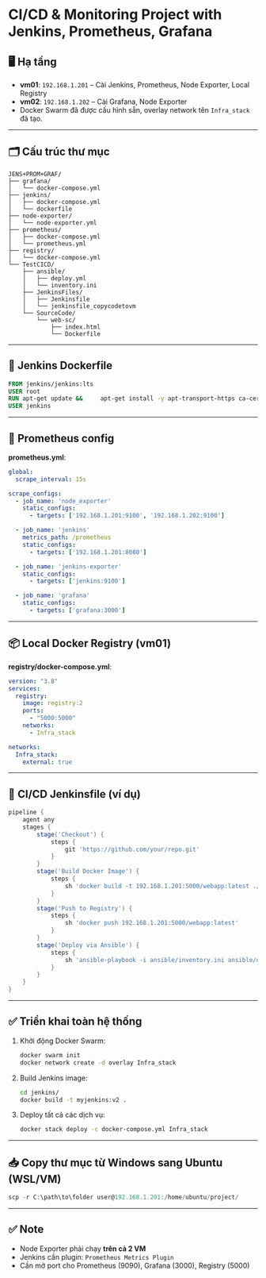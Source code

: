 
# CI/CD & Monitoring Project with Jenkins, Prometheus, Grafana

## 🖥️ Hạ tầng

- **vm01**: `192.168.1.201` – Cài Jenkins, Prometheus, Node Exporter, Local Registry
- **vm02**: `192.168.1.202` – Cài Grafana, Node Exporter
- Docker Swarm đã được cấu hình sẵn, overlay network tên `Infra_stack` đã tạo.

---

## 🗂️ Cấu trúc thư mục

```
JENS+PROM+GRAF/
├── grafana/
│   └── docker-compose.yml
├── jenkins/
│   ├── docker-compose.yml
│   └── dockerfile
├── node-exporter/
│   └── node-exporter.yml
├── prometheus/
│   ├── docker-compose.yml
│   └── prometheus.yml
├── registry/
│   └── docker-compose.yml
└── TestCICD/
    ├── ansible/
    │   ├── deploy.yml
    │   └── inventory.ini
    ├── JenkinsFiles/
    │   ├── Jenkinsfile
    │   └── jenkinsfile_copycodetovm
    └── SourceCode/
        └── web-sc/
            ├── index.html
            └── Dockerfile
```

---

## 🧱 Jenkins Dockerfile

```dockerfile
FROM jenkins/jenkins:lts
USER root
RUN apt-get update &&     apt-get install -y apt-transport-https ca-certificates curl gnupg software-properties-common gnupg2 lsb-release &&     curl -fsSL https://download.docker.com/linux/debian/gpg | gpg --dearmor -o /usr/share/keyrings/docker-archive-keyring.gpg &&     echo "deb [arch=amd64 signed-by=/usr/share/keyrings/docker-archive-keyring.gpg] https://download.docker.com/linux/debian $(lsb_release -cs) stable" > /etc/apt/sources.list.d/docker.list &&     apt-get update &&     apt-get install -y docker-ce-cli python3 python3-pip unzip wget openssh-client &&     pip3 install ansible --break-system-packages &&     wget https://releases.hashicorp.com/terraform/1.6.6/terraform_1.6.6_linux_amd64.zip &&     unzip terraform_1.6.6_linux_amd64.zip -d /usr/local/bin &&     rm terraform_1.6.6_linux_amd64.zip &&     ssh-keygen -t rsa -b 4096 -N "" -f /var/jenkins_home/.ssh/id_rsa &&     cat /var/jenkins_home/.ssh/id_rsa.pub > /var/jenkins_home/.ssh/authorized_keys &&     chmod 700 /var/jenkins_home/.ssh &&     chmod 600 /var/jenkins_home/.ssh/id_rsa &&     chmod 644 /var/jenkins_home/.ssh/id_rsa.pub /var/jenkins_home/.ssh/authorized_keys &&     apt-get clean && rm -rf /var/lib/apt/lists/*
USER jenkins
```

---

## 🔧 Prometheus config

**prometheus.yml**:

```yaml
global:
  scrape_interval: 15s

scrape_configs:
  - job_name: 'node_exporter'
    static_configs:
      - targets: ['192.168.1.201:9100', '192.168.1.202:9100']

  - job_name: 'jenkins'
    metrics_path: /prometheus
    static_configs:
      - targets: ['192.168.1.201:8080']

  - job_name: 'jenkins-exporter'
    static_configs:
      - targets: ['jenkins:9100']

  - job_name: 'grafana'
    static_configs:
      - targets: ['grafana:3000']
```

---

## 📦 Local Docker Registry (vm01)

**registry/docker-compose.yml**:

```yaml
version: "3.8"
services:
  registry:
    image: registry:2
    ports:
      - "5000:5000"
    networks:
      - Infra_stack

networks:
  Infra_stack:
    external: true
```

---

## 🚀 CI/CD Jenkinsfile (ví dụ)

```groovy
pipeline {
    agent any
    stages {
        stage('Checkout') {
            steps {
                git 'https://github.com/your/repo.git'
            }
        }
        stage('Build Docker Image') {
            steps {
                sh 'docker build -t 192.168.1.201:5000/webapp:latest ./SourceCode/web-sc'
            }
        }
        stage('Push to Registry') {
            steps {
                sh 'docker push 192.168.1.201:5000/webapp:latest'
            }
        }
        stage('Deploy via Ansible') {
            steps {
                sh 'ansible-playbook -i ansible/inventory.ini ansible/deploy.yml'
            }
        }
    }
}
```

---

## ✅ Triển khai toàn hệ thống

1. Khởi động Docker Swarm:  
   ```bash
   docker swarm init
   docker network create -d overlay Infra_stack
   ```

2. Build Jenkins image:
   ```bash
   cd jenkins/
   docker build -t myjenkins:v2 .
   ```

3. Deploy tất cả các dịch vụ:
   ```bash
   docker stack deploy -c docker-compose.yml Infra_stack
   ```

---

## 📥 Copy thư mục từ Windows sang Ubuntu (WSL/VM)

```powershell
scp -r C:\path\to\folder user@192.168.1.201:/home/ubuntu/project/
```

---

## ✅ Note

- Node Exporter phải chạy **trên cả 2 VM**
- Jenkins cần plugin: `Prometheus Metrics Plugin`
- Cần mở port cho Prometheus (9090), Grafana (3000), Registry (5000)

